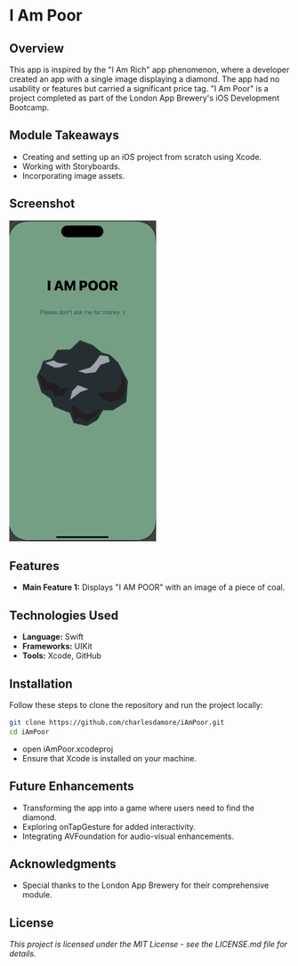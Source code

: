 # I Am Poor

## Overview
This app is inspired by the "I Am Rich" app phenomenon, where a developer created an app with a single image displaying a diamond. The app had no usability or features but carried a significant price tag. "I Am Poor" is a project completed as part of the London App Brewery's iOS Development Bootcamp.

## Module Takeaways
- Creating and setting up an iOS project from scratch using Xcode.
- Working with Storyboards.
- Incorporating image assets.

## Screenshot
![App Reference Image](I%20am%20poor/Assets.xcassets/iAmPoorScreenShot.png)

## Features
- **Main Feature 1:** Displays "I AM POOR" with an image of a piece of coal.

## Technologies Used
- **Language:** Swift
- **Frameworks:** UIKit
- **Tools:** Xcode, GitHub

## Installation
Follow these steps to clone the repository and run the project locally:

```bash
git clone https://github.com/charlesdamore/iAmPoor.git
cd iAmPoor
```
- open iAmPoor.xcodeproj
- Ensure that Xcode is installed on your machine.

## Future Enhancements
- Transforming the app into a game where users need to find the diamond.
- Exploring onTapGesture for added interactivity.
- Integrating AVFoundation for audio-visual enhancements.

## Acknowledgments
- Special thanks to the London App Brewery for their comprehensive module.

## License
_This project is licensed under the MIT License - see the LICENSE.md file for details._


